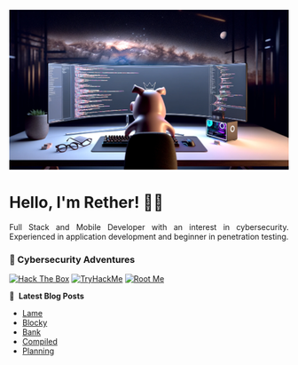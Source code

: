 ![Banner profile](./banner-profile.webp)

# Hello, I'm Rether! 👨‍💻

<p align="justify">
Full Stack and Mobile Developer with an interest in cybersecurity. Experienced in application development and beginner in penetration testing.
</p>

### 🔐 Cybersecurity Adventures

[![Hack The Box](https://img.shields.io/badge/Hack%20The%20Box-111927?logo=Hack%20The%20Box&logoColor=9FEF00)](https://app.hackthebox.com/users/585215)
[![TryHackMe](https://img.shields.io/badge/TryHackMe-212C42?logo=TryHackMe&logoColor=88CCEE)](https://tryhackme.com/r/p/Rether)
[![Root Me](https://img.shields.io/badge/RootMe-212C42?logo=RootMe&logoColor=F15A24)](https://www.root-me.org/rether)

📕 &nbsp;**Latest Blog Posts**

<!-- BLOG-POST-LIST:START -->
- [Lame](https://retherszu.github.io/ctf/hack-the-box/machines/lame.html)
- [Blocky](https://retherszu.github.io/ctf/hack-the-box/machines/blocky.html)
- [Bank](https://retherszu.github.io/ctf/hack-the-box/machines/bank.html)
- [Compiled](https://retherszu.github.io/ctf/tryhackme/compiled.html)
- [Planning](https://retherszu.github.io/ctf/hack-the-box/machines/planning.html)
<!-- BLOG-POST-LIST:END -->
